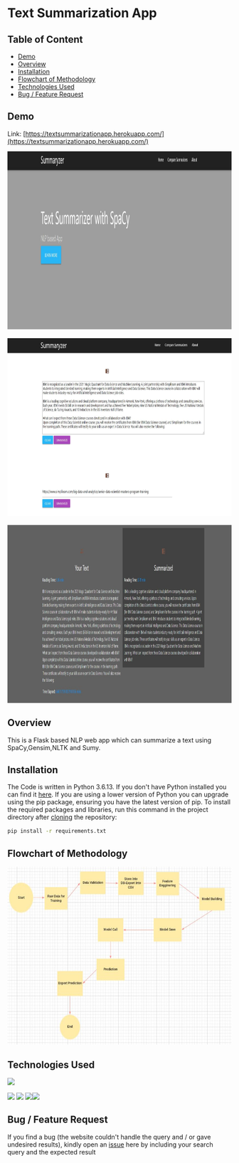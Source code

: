 # Text Summarization App

## Table of Content
  * [Demo](#demo)
  * [Overview](#overview)
  * [Installation](#installation)
  * [Flowchart of Methodology](#Flowchart-of-Methodology)
  * [Technologies Used](#Technologies-Used)
  * [Bug / Feature Request](#bug---feature-request)


## Demo
Link: [https://textsummarizationapp.herokuapp.com/](https://textsummarizationapp.herokuapp.com/)

<p align="center">
 <img src="https://github.com/mitul01/Text_Summarization_App/blob/main/static/home.JPG" width="800" height="400"/>
 <br>
<br>
<img src="https://github.com/mitul01/Text_Summarization_App/blob/main/static/input.JPG" width="800" height="400"/>
<br>
<br>
<img src="https://github.com/mitul01/Text_Summarization_App/blob/main/static/output.JPG" width="800" height="400"/>
 </p>

## Overview
This is a Flask based NLP web app which can summarize a text using SpaCy,Gensim,NLTK and Sumy.

## Installation
The Code is written in Python 3.6.13. If you don't have Python installed you can find it [here](https://www.python.org/downloads/). If you are using a lower version of Python you can upgrade using the pip package, ensuring you have the latest version of pip. To install the required packages and libraries, run this command in the project directory after [cloning](https://github.com/mitul01/Text_Summarization_App) the repository:
```bash
pip install -r requirements.txt
```
## Flowchart of Methodology
<p align="center">
<img src="https://github.com/mitul01/Text_Summarization_App/blob/main/static/flowchart.JPG" width="800" height="400"/>
 </p>

## Technologies Used

![](https://forthebadge.com/images/badges/made-with-python.svg)

[<img target="_blank" src="https://flask.palletsprojects.com/en/1.1.x/_images/flask-logo.png" width=170>](https://flask.palletsprojects.com/en/1.1.x/) [<img target="_blank" src="https://number1.co.za/wp-content/uploads/2017/10/gunicorn_logo-300x85.png" width=280>](https://gunicorn.org) [<img target="_blank" src="https://ibb.co/MSHyCTW" width=200>](https://spacy.io/)[<img target="_blank" src="https://i.ibb.co/gZsJbzf/nltk.png" width=170>](https://www.nltk.org/) 



## Bug / Feature Request

If you find a bug (the website couldn't handle the query and / or gave undesired results), kindly open an [issue](https://github.com/mitul01/Text_Summarization_App/issues) here by including your search query and the expected result
